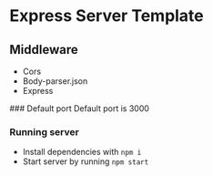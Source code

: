 # Express Server Template

## Middleware 
* Cors 
* Body-parser.json 
* Express


### Default port 
Default port is 3000

### Running server 
* Install dependencies with `npm i`
* Start server by running `npm start`